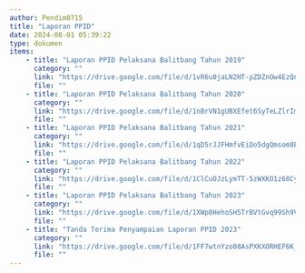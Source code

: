 ```yaml
---
author: Pendim0715
title: "Laporan PPID"
date: 2024-08-01 05:39:22
type: dokumen
items:
    - title: "Laporan PPID Pelaksana Balitbang Tahun 2019"
      category: ""
      link: "https://drive.google.com/file/d/1vR6u0jaLN2HT-pZDZnOw4EzQnXSedE0N/preview"
      file: ""
    - title: "Laporan PPID Pelaksana Balitbang Tahun 2020"
      category: ""
      link: "https://drive.google.com/file/d/1nBrVN1gUBXEfet6SyTeLZlrIm2TPENnh/preview"
      file: ""
    - title: "Laporan PPID Pelaksana Balitbang Tahun 2021"
      category: ""
      link: "https://drive.google.com/file/d/1qD5rJJFHmfvEiDo5dgQmsom8BkF4SFBq/preview"
      file: ""
    - title: "Laporan PPID Pelaksana Balitbang Tahun 2022"
      category: ""
      link: "https://drive.google.com/file/d/1ClCuOJzLymTT-5zWXKO1z68Cyi2tkIJb/preview"
      file: ""
    - title: "Laporan PPID Pelaksana Balitbang Tahun 2023"
      category: ""
      link: "https://drive.google.com/file/d/1XWp8HehoSH5TrBVtGvq99Sh9VBsSX32e/preview"
      file: ""
    - title: "Tanda Terima Penyampaian Laporan PPID 2023"
      category: ""
      link: "https://drive.google.com/file/d/1FF7wtnYzo08AsPXKXORHEF6K_9SE1w5E/preview"
      file: ""
---
```

